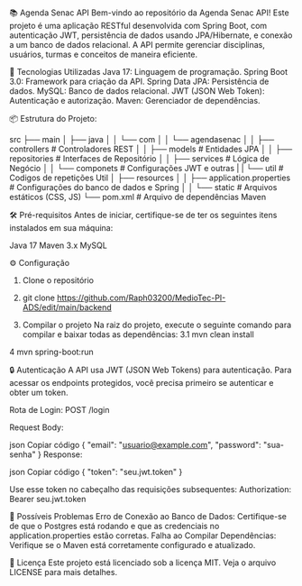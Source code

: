 📚 Agenda Senac API
Bem-vindo ao repositório da Agenda Senac API! Este projeto é uma aplicação RESTful desenvolvida com Spring Boot, com autenticação JWT, persistência de dados usando JPA/Hibernate, e conexão a um banco de dados relacional. A API permite gerenciar disciplinas, usuários, turmas e conceitos de maneira eficiente.

🚀 Tecnologias Utilizadas
Java 17: Linguagem de programação.
Spring Boot 3.0: Framework para criação da API.
Spring Data JPA: Persistência de dados.
MySQL: Banco de dados relacional.
JWT (JSON Web Token): Autenticação e autorização.
Maven: Gerenciador de dependências.

📦 Estrutura do Projeto:

src
├── main
│   ├── java
│   │   └── com
│   │       └── agendasenac
│   │           ├── controllers   # Controladores REST
│   │           ├── models        # Entidades JPA
│   │           ├── repositories  # Interfaces de Repositório
│   │           ├── services      # Lógica de Negócio
│   │           └── componets     # Configurações JWT e outras 
|   |           └── util          # Codigos de repetições Util
│   ├── resources
│   │   ├── application.properties  # Configurações do banco de dados e Spring
│   │   └── static                  # Arquivos estáticos (CSS, JS)
└── pom.xml                         # Arquivo de dependências Maven



🛠️ Pré-requisitos
Antes de iniciar, certifique-se de ter os seguintes itens instalados em sua máquina:

Java 17
Maven 3.x
MySQL

⚙️ Configuração
1. Clone o repositório
2. git clone https://github.com/Raph03200/MedioTec-PI-ADS/edit/main/backend

3. Compilar o projeto
Na raiz do projeto, execute o seguinte comando para compilar e baixar todas as dependências:
3.1 mvn clean install


4 mvn spring-boot:run

🔒 Autenticação
A API usa JWT (JSON Web Tokens) para autenticação. Para acessar os endpoints protegidos, você precisa primeiro se autenticar e obter um token.

Rota de Login: POST /login

Request Body:

json
Copiar código
{
    "email": "usuario@example.com",
    "password": "sua-senha"
}
Response:

json
Copiar código
{
    "token": "seu.jwt.token"
}


Use esse token no cabeçalho das requisições subsequentes:
Authorization: Bearer seu.jwt.token

🛑 Possíveis Problemas
Erro de Conexão ao Banco de Dados: Certifique-se de que o Postgres está rodando e que as credenciais no application.properties estão corretas.
Falha ao Compilar Dependências: Verifique se o Maven está corretamente configurado e atualizado.


📄 Licença
Este projeto está licenciado sob a licença MIT. Veja o arquivo LICENSE para mais detalhes.


